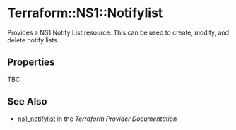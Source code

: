 # Terraform::NS1::Notifylist

Provides a NS1 Notify List resource. This can be used to create, modify, and delete notify lists.

## Properties

TBC

## See Also

* [ns1_notifylist](https://www.terraform.io/docs/providers/ns1/r/notifylist.html) in the _Terraform Provider Documentation_
